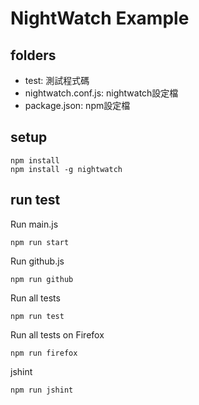 # NightWatch Example

## folders

- test: 測試程式碼
- nightwatch.conf.js: nightwatch設定檔
- package.json: npm設定檔

## setup

```
npm install
npm install -g nightwatch
```

## run test

Run main.js

```
npm run start
```

Run github.js

```
npm run github
```

Run all tests

```
npm run test
```

Run all tests on Firefox

```
npm run firefox
```

jshint

```
npm run jshint
```
